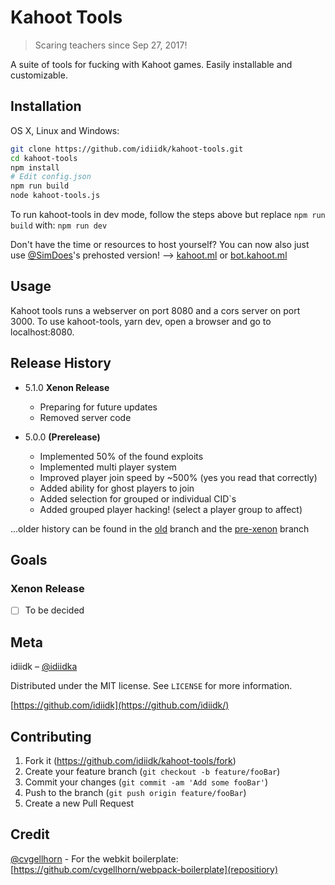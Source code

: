 # Kahoot Tools
> Scaring teachers since Sep 27, 2017!

A suite of tools for fucking with Kahoot games. Easily installable and customizable.

## Installation

OS X, Linux and Windows:

```sh
git clone https://github.com/idiidk/kahoot-tools.git
cd kahoot-tools
npm install
# Edit config.json
npm run build
node kahoot-tools.js
```

To run kahoot-tools in dev mode, follow the steps above but replace ```npm run build``` with: ```npm run dev```

Don't have the time or resources to host yourself? You can now also just use [@SimDoes](https://github.com/simdoes)'s prehosted version! -->
[kahoot.ml](https://kahoot.ml) or [bot.kahoot.ml](https://bot.kahoot.ml)

## Usage

Kahoot tools runs a webserver on port 8080 and a cors server on port 3000. To use kahoot-tools, yarn dev, open a browser and go to localhost:8080.

## Release History

* 5.1.0 **Xenon Release**
    * Preparing for future updates
    * Removed server code

* 5.0.0 **(Prerelease)**
    * Implemented 50% of the found exploits
    * Implemented multi player system
    * Improved player join speed by ~500% (yes you read that correctly)
    * Added ability for ghost players to join
    * Added selection for grouped or individual CID`s
    * Added grouped player hacking! (select a player group to affect)

...older history can be found in the [old](https://github.com/idiidk/kahoot-tools/tree/old) branch and the [pre-xenon](https://github.com/idiidk/kahoot-tools/tree/pre-xenon) branch

## Goals

### Xenon Release
  - [ ] To be decided

## Meta

idiidk – [@idiidka](https://twitter.com/idiidka)

Distributed under the MIT license. See ``LICENSE`` for more information.

[https://github.com/idiidk](https://github.com/idiidk/)

## Contributing

1. Fork it (<https://github.com/idiidk/kahoot-tools/fork>)
2. Create your feature branch (`git checkout -b feature/fooBar`)
3. Commit your changes (`git commit -am 'Add some fooBar'`)
4. Push to the branch (`git push origin feature/fooBar`)
5. Create a new Pull Request

## Credit
[@cvgellhorn](https://github.com/cvgellhorn/) - For the webkit boilerplate: [https://github.com/cvgellhorn/webpack-boilerplate](repositiory)
